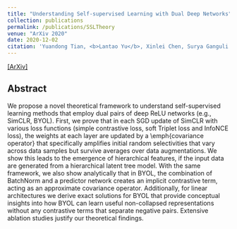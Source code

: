 ```yaml
---
title: "Understanding Self-supervised Learning with Dual Deep Networks"
collection: publications
permalink: /publications/SSLTheory
venue: "ArXiv 2020"
date: 2020-12-02
citation: 'Yuandong Tian, <b>Lantao Yu</b>, Xinlei Chen, Surya Ganguli. <i>Preprint. arXiv:2010.00578</i>'
---
```


[[ArXiv]](https://arxiv.org/pdf/2010.00578.pdf)

## Abstract
We propose a novel theoretical framework to understand self-supervised learning methods that employ dual pairs of deep ReLU networks (e.g., SimCLR, BYOL). First, we prove that in each SGD update of SimCLR with various loss functions (simple contrastive loss, soft Triplet loss and InfoNCE loss), the weights at each layer are updated by a \emph{covariance operator} that specifically amplifies initial random selectivities that vary across data samples but survive averages over data augmentations. We show this leads to the emergence of hierarchical features, if the input data are generated from a hierarchical latent tree model. With the same framework, we also show analytically that in BYOL, the combination of BatchNorm and a predictor network creates an implicit contrastive term, acting as an approximate covariance operator. Additionally, for linear architectures we derive exact solutions for BYOL that provide conceptual insights into how BYOL can learn useful non-collapsed representations without any contrastive terms that separate negative pairs. Extensive ablation studies justify our theoretical findings.